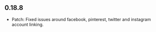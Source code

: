 ## 0.18.8

* Patch: Fixed issues around facebook, pinterest, twitter and instagram account linking.
